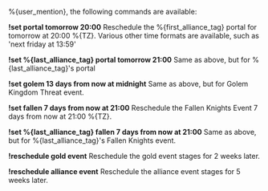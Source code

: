 %{user_mention}, the following commands are available:

**!set portal tomorrow 20:00**
 Reschedule the %{first_alliance_tag} portal for tomorrow at 20:00 %{TZ}. Various other time formats are available, such as 'next friday at 13:59'

**!set %{last_alliance_tag} portal tomorrow 21:00**
 Same as above, but for %{last_alliance_tag}'s portal

**!set golem 13 days from now at midnight**
 Same as above, but for Golem Kingdom Threat event.

**!set fallen 7 days from now at 21:00**
 Reschedule the Fallen Knights Event 7 days from now at 21:00 %{TZ}. 

**!set %{last_alliance_tag} fallen 7 days from now at 21:00**
 Same as above, but for %{last_alliance_tag}'s Fallen Knights event.

**!reschedule gold event**
 Reschedule the gold event stages for 2 weeks later.

**!reschedule alliance event**
 Reschedule the alliance event stages for 5 weeks later.
